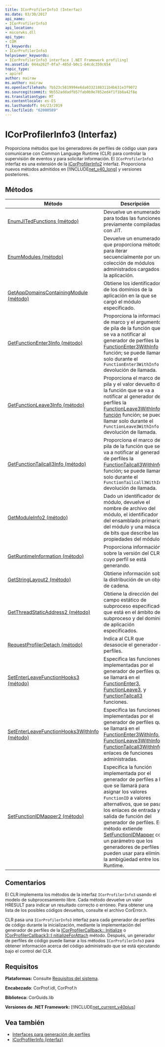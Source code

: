 ```yaml
---
title: ICorProfilerInfo3 (Interfaz)
ms.date: 03/30/2017
api_name:
- ICorProfilerInfo3
api_location:
- mscorwks.dll
api_type:
- COM
f1_keywords:
- ICorProfilerInfo3
helpviewer_keywords:
- ICorProfilerInfo3 interface [.NET Framework profiling]
ms.assetid: 044a262f-0fa7-485d-b0c1-64cdc359c654
topic_type:
- apiref
author: mairaw
ms.author: mairaw
ms.openlocfilehash: 7b523c5819994e6da0332188311b4b631e3f9072
ms.sourcegitcommit: 9b552addadfb57fab0b9e7852ed4f1f1b8a42f8e
ms.translationtype: MT
ms.contentlocale: es-ES
ms.lasthandoff: 04/23/2019
ms.locfileid: "62000589"
---
```

# <a name="icorprofilerinfo3-interface"></a>ICorProfilerInfo3 (Interfaz)
Proporciona métodos que los generadores de perfiles de código usan para comunicarse con Common Language Runtime (CLR) para controlar la supervisión de eventos y para solicitar información. El `ICorProfilerInfo3` interfaz es una extensión de la [ICorProfilerInfo2](../../../../docs/framework/unmanaged-api/profiling/icorprofilerinfo2-interface.md) interfaz. Proporciona nuevos métodos admitidos en [!INCLUDE[net_v40_long](../../../../includes/net-v40-long-md.md)] y versiones posteriores.  
  
## <a name="methods"></a>Métodos  
  
|Método|Descripción|  
|------------|-----------------|  
|[EnumJITedFunctions (método)](../../../../docs/framework/unmanaged-api/profiling/icorprofilerinfo3-enumjitedfunctions-method.md)|Devuelve un enumerador para todas las funciones previamente compiladas con JIT.|  
|[EnumModules (método)](../../../../docs/framework/unmanaged-api/profiling/icorprofilerinfo3-enummodules-method.md)|Devuelve un enumerador que proporciona métodos para iterar secuencialmente por una colección de módulos administrados cargados en la aplicación.|  
|[GetAppDomainsContainingModule (método)](../../../../docs/framework/unmanaged-api/profiling/icorprofilerinfo3-getappdomainscontainingmodule-method.md)|Obtiene los identificadores de los dominios de la aplicación en la que se cargó el módulo especificado.|  
|[GetFunctionEnter3Info (método)](../../../../docs/framework/unmanaged-api/profiling/icorprofilerinfo3-getfunctionenter3info-method.md)|Proporciona la información de marco y el argumento de pila de la función que se va a notificar al generador de perfiles la [FunctionEnter3WithInfo](../../../../docs/framework/unmanaged-api/profiling/functionenter3withinfo-function.md) función; se puede llamar solo durante el `FunctionEnter3WithInfo` devolución de llamada.|  
|[GetFunctionLeave3Info (método)](../../../../docs/framework/unmanaged-api/profiling/icorprofilerinfo3-getfunctionleave3info-method.md)|Proporciona el marco de pila y el valor devuelto de la función que se va a notificar al generador de perfiles la [FunctionLeave3WithInfo función](../../../../docs/framework/unmanaged-api/profiling/functionleave3withinfo-function.md) función; se puede llamar solo durante el `FunctionLeave3WithInfo` devolución de llamada.|  
|[GetFunctionTailcall3Info (método)](../../../../docs/framework/unmanaged-api/profiling/icorprofilerinfo3-getfunctiontailcall3info-method.md)|Proporciona el marco de pila de la función que se va a notificar al generador de perfiles la [FunctionTailcall3WithInfo](../../../../docs/framework/unmanaged-api/profiling/functiontailcall3withinfo-function.md) función; se puede llamar solo durante el `FunctionTailcall3WithInfo` devolución de llamada.|  
|[GetModuleInfo2 (método)](../../../../docs/framework/unmanaged-api/profiling/icorprofilerinfo3-getmoduleinfo2-method.md)|Dado un identificador de módulo, devuelve el nombre de archivo del módulo, el identificador del ensamblado primario del módulo y una máscara de bits que describe las propiedades del módulo.|  
|[GetRuntimeInformation (método)](../../../../docs/framework/unmanaged-api/profiling/icorprofilerinfo3-getruntimeinformation-method.md)|Proporciona información sobre la versión del CLR cuyo perfil se está generando.|  
|[GetStringLayout2 (método)](../../../../docs/framework/unmanaged-api/profiling/icorprofilerinfo3-getstringlayout2-method.md)|Obtiene información sobre la distribución de un objeto de cadena.|  
|[GetThreadStaticAddress2 (método)](../../../../docs/framework/unmanaged-api/profiling/icorprofilerinfo3-getthreadstaticaddress2-method.md)|Obtiene la dirección del campo estático de subproceso especificado que está en el ámbito del subproceso y del dominio de aplicación especificados.|  
|[RequestProfilerDetach (método)](../../../../docs/framework/unmanaged-api/profiling/icorprofilerinfo3-requestprofilerdetach-method.md)|Indica al CLR que desasocie el generador de perfiles.|  
|[SetEnterLeaveFunctionHooks3 (método)](../../../../docs/framework/unmanaged-api/profiling/icorprofilerinfo3-setenterleavefunctionhooks3-method.md)|Especifica las funciones implementadas por el generador de perfiles que se llamará en el [FunctionEnter3](../../../../docs/framework/unmanaged-api/profiling/functionenter3-function.md), [FunctionLeave3](../../../../docs/framework/unmanaged-api/profiling/functionleave3-function.md), y [FunctionTailcall3](../../../../docs/framework/unmanaged-api/profiling/functiontailcall3-function.md) funciones.|  
|[SetEnterLeaveFunctionHooks3WithInfo (método)](../../../../docs/framework/unmanaged-api/profiling/icorprofilerinfo3-setenterleavefunctionhooks3withinfo-method.md)|Especifica las funciones implementadas por el generador de perfiles que se llamará en el [FunctionEnter3WithInfo](../../../../docs/framework/unmanaged-api/profiling/functionenter3withinfo-function.md), [FunctionLeave3WithInfo](../../../../docs/framework/unmanaged-api/profiling/functionleave3withinfo-function.md), y [FunctionTailcall3WithInfo](../../../../docs/framework/unmanaged-api/profiling/functiontailcall3withinfo-function.md) enlaces de funciones administradas.|  
|[SetFunctionIDMapper2 (método)](../../../../docs/framework/unmanaged-api/profiling/icorprofilerinfo3-setfunctionidmapper2-method.md)|Especifica la función implementada por el generador de perfiles a la que se llamará para asignar los valores `FunctionID` a valores alternativos, que se pasan los enlaces de entrada y salida de función del generador de perfiles. Este método extiende [SetFunctionIDMapper](../../../../docs/framework/unmanaged-api/profiling/icorprofilerinfo-setfunctionidmapper-method.md) con un parámetro que los generadores de perfiles pueden usar para eliminar la ambigüedad entre los Runtime.|  
  
## <a name="remarks"></a>Comentarios  
 El CLR implementa los métodos de la interfaz `ICorProfilerInfo3` usando el modelo de subprocesamiento libre. Cada método devuelve un valor HRESULT para indicar un resultado correcto o erróneo. Para obtener una lista de los posibles códigos devueltos, consulte el archivo CorError.h.  
  
 CLR pasa una `ICorProfilerInfo3` interfaz para cada generador de perfiles de código durante la inicialización, mediante la implementación del generador de perfiles de la [ICorProfilerCallback:: Initialize](../../../../docs/framework/unmanaged-api/profiling/icorprofilercallback-initialize-method.md) o [ICorProfilerCallback3::I nitializeForAttach](../../../../docs/framework/unmanaged-api/profiling/icorprofilercallback3-initializeforattach-method.md) método. Después, un generador de perfiles de código puede llamar a los métodos `ICorProfilerInfo3` para obtener información acerca del código administrado que se está ejecutando bajo el control del CLR.  
  
## <a name="requirements"></a>Requisitos  
 **Plataformas:** Consulte [Requisitos del sistema](../../../../docs/framework/get-started/system-requirements.md).  
  
 **Encabezado**: CorProf.idl, CorProf.h  
  
 **Biblioteca:** CorGuids.lib  
  
 **Versiones de .NET Framework:** [!INCLUDE[net_current_v40plus](../../../../includes/net-current-v40plus-md.md)]  
  
## <a name="see-also"></a>Vea también

- [Interfaces para generación de perfiles](../../../../docs/framework/unmanaged-api/profiling/profiling-interfaces.md)
- [ICorProfilerInfo (interfaz)](../../../../docs/framework/unmanaged-api/profiling/icorprofilerinfo-interface.md)
